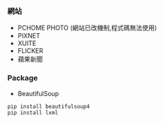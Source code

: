 ### 網站
* PCHOME PHOTO (網站已改機制,程式碼無法使用)
* PIXNET
* XUITE
* FLICKER
* 蘋果新聞

### Package
* BeautifulSoup
~~~
pip install beautifulsoup4
pip install lxml
~~~

